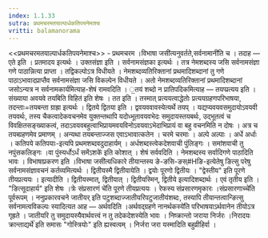 ```yaml
---
index: 1.1.33
sutra: प्रथमचरमतयाल्पार्धकतिपयनेमाश्च
vritti: balamanorama
---
```


<<प्रथमचरमतयाल्पार्धकतिपयनेमाश्च>> - प्रथमचरम ।विभाषा जसी॑त्यनुवर्तते,सर्वनामानी॑ति च । तदाह — एते इति । प्रतमादय इत्यर्थः । उक्तसंज्ञा इति । सर्वनामसंज्ञका इत्यर्थः । तत्र नेमशब्दस्य जसि सर्वनामसंज्ञा गणे पाठान्नित्या प्राप्ता । तद्विकल्पोऽत्र विधीयते । नेमशब्दव्यतिरिक्तानां प्रथमादिशब्दानां तु गणे पाठाऽभावादप्राप्तैव सर्वनामसंज्ञा जसि विकल्पेन विधीयते । अतो नेमशब्दव्यतिरिक्तानां प्रथमादिशब्दानां जसोऽन्यत्र न सर्वनामकार्यमित्याह-शेषं रामवदिति । ॒तय॑ शब्दो न प्रातिपदिकमित्याह — तयप्प्रत्यय इति ।संख्याया अवयवे तयबिति विहित॑ इति शेषः । तत इति । तस्मात् प्रत्ययत्वाद्धेतोः प्रत्ययग्रहणपरिभाषया, तदन्ताः=तयबन्ता ग्राह्रा इत्यर्थः । द्वितये द्वितया इति । द्ववयववावस्येत्यर्थे तयप् । यद्यप्यवयवसमुदायोऽवयवी तयवर्थः, तस्य चैकत्वादेकवचनमेव युक्तन्तथापि यदोध्भूतावयवभेदः समुदायस्तयबर्थः, उद्भूतत्वं च विवक्षितसङ्ख्याकत्वं, तदाऽवयवबहुत्वाभिप्रायमवयविनोऽवयवाऽभेदाभिप्रायं वा बहु वचनमिति न दोषः । अत्र च तयब्ग्रहणमेव प्रमाणम् । अन्यथा तयबन्ताज्जस एवाऽभावात्कतेन । चरमे चरमाः । अल्पे अल्पाः । अर्धे अर्धाः । कतिपये कतिपयाः-इत्यपि प्रथमशब्दवदुदाहार्यम् । अर्धशब्दस्त्वेकदेशवाची पुंलिङ्गः । समांशवाची तु नपुंसकलिङ्गः ।वा पुंस्यर्धोऽर्धं समेंऽशके॑ इति कोशात् । शेषं सर्ववदिति । नेमशब्दस्य सर्वादिगणे पाठादिति भावः । विभाषाप्रकरण इति ।विभाषा जसी॑त्यधिकारे तीयान्तस्य ङे-ङसि-ङस्#Hङि-इत्येतेषु ङित्सु परेषु सर्वनामसंज्ञावचनं कर्तव्यमित्यर्थः । द्वितीयस्मै द्वितीयायेति । द्वयोः पूरणो द्वितीयः । "द्वेस्तीय" इति पूरणे तीयप्रत्ययः । इत्यादीति । द्वितीयस्मात्, द्वितीयात् । द्वितीयस्मिन्, द्वितीये इत्यादिशब्दार्थः । एवं तृतीय इति । "ङित्सूदाहार्य" इति शेषः ।त्रेः संप्रसारणं चे॑ति पूरणे तीयप्रत्ययः । रेफस्य संप्रसारणमृकारः ।संप्रसारणाच्चे॑ति पूर्वरूपम् । ननुप्रकारवचने जातीयर् इति पटुशब्दाज्जातीयरिपटुजातीय॑शब्दः, तस्यापि तीयान्तत्वान्ङित्सु सर्वनामत्वविकल्पः स्यादित्यत आह — अर्थवदिति ।अर्थवद्ग्रहणे नानर्थकस्ये॑ति परिभाषयाऽर्थवानेन तीयोऽत्र गृह्रते । जातीयरि तु समुदायस्यैवार्थवत्त्वं न तु तदेकदेशस्येति भावः । निष्क्रान्तो जराया निर्जरः ।निरादयः क्रान्ताद्यर्थे॑ इति समासः "गोस्त्रियोः" इति ह्यस्वत्वम् । निर्जरा जरा यस्मादिति बहुव्रीहिर्वा ।